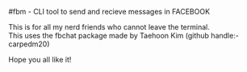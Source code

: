 #fbm - CLI tool to send and recieve messages in FACEBOOK

This is for all my nerd friends who cannot leave the terminal.<br>
This uses the fbchat package made by Taehoon Kim (github handle:-carpedm20)


Hope you all like it!
